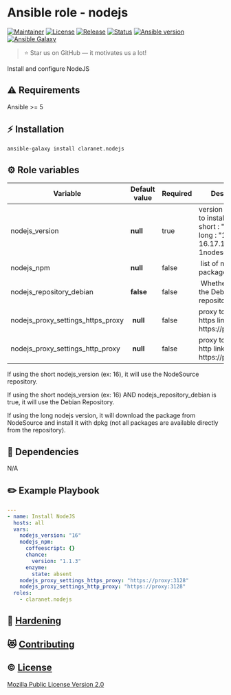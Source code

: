 # Ansible role - nodejs
[![Maintainer](https://img.shields.io/badge/maintained%20by-claranet-e00000?style=flat-square)](https://www.claranet.fr/)
[![License](https://img.shields.io/github/license/claranet/ansible-role-nodejs?style=flat-square)](LICENSE)
[![Release](https://img.shields.io/github/v/release/claranet/ansible-role-nodejs?style=flat-square)](https://github.com/claranet/ansible-role-nodejs/releases)
[![Status](https://img.shields.io/github/workflow/status/claranet/ansible-role-nodejs/Ansible%20Molecule?style=flat-square&label=tests)](https://github.com/claranet/ansible-role-nodejs/actions?query=workflow%3A%22Ansible+Molecule%22)
[![Ansible version](https://img.shields.io/badge/ansible-%3E%3D5-black.svg?style=flat-square&logo=ansible)](https://github.com/ansible/ansible)
[![Ansible Galaxy](https://img.shields.io/badge/ansible-galaxy-black.svg?style=flat-square&logo=ansible)](https://galaxy.ansible.com/claranet/nodejs)


> :star: Star us on GitHub — it motivates us a lot!

Install and configure NodeJS

## :warning: Requirements

Ansible >= 5

## :zap: Installation

```bash
ansible-galaxy install claranet.nodejs
```

## :gear: Role variables

Variable                          | Default value | Required | Description
----------------------------------|---------------|----------|---------------------------------------------------------------------
nodejs_version                    | **null**      | true     | version of nodejs to install. It can be short : "16" or long : "16.11" (or 16.17.1-deb-1nodesource1)
nodejs_npm                        | **null**      | false    | list of npm packages to install
nodejs_repository_debian          | **false**     | false    | Whether to use the Debian repository or not
nodejs_proxy_settings_https_proxy | **null**      | false    | proxy to use to get https links. Ex: https://proxy:3128
nodejs_proxy_settings_http_proxy  | **null**      | false    | proxy to use to get http links. Ex: https://proxy:3128

If using the short nodejs_version (ex: 16), it will use the NodeSource repository.

If using the short nodejs_version (ex: 16) AND nodejs_repository_debian is true, it will use the Debian Repository.

If using the long nodejs version, it will download the package from NodeSource and install it with dpkg (not all packages are available directly from the repository).


## :arrows_counterclockwise: Dependencies

N/A

## :pencil2: Example Playbook

```yaml
---
- name: Install NodeJS
  hosts: all
  vars:
    nodejs_version: "16"
    nodejs_npm:
      coffeescript: {}
      chance:
        version: "1.1.3"
      enzyme:
        state: absent
    nodejs_proxy_settings_https_proxy: "https://proxy:3128"
    nodejs_proxy_settings_http_proxy: "https://proxy:3128"
  roles:
    - claranet.nodejs
```

## :closed_lock_with_key: [Hardening](HARDENING.md)

## :heart_eyes_cat: [Contributing](CONTRIBUTING.md)

## :copyright: [License](LICENSE)

[Mozilla Public License Version 2.0](https://www.mozilla.org/en-US/MPL/2.0/)
